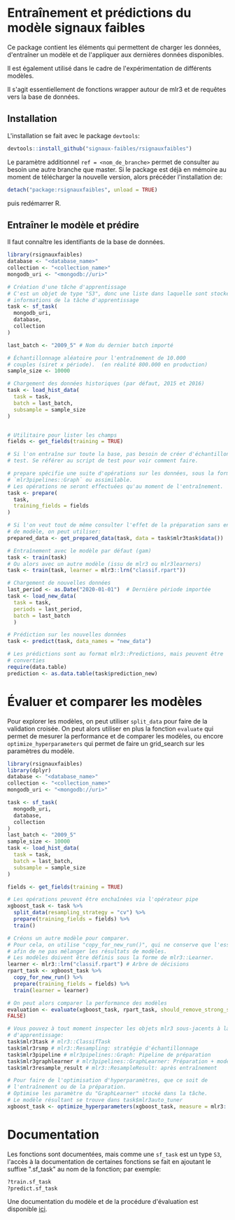 # Entraînement et prédictions du modèle signaux faibles

Ce package contient les éléments qui permettent de charger les données, 
d'entraîner un modèle et de l'appliquer aux dernières données disponibles. 

Il est également utilisé dans le cadre de l'expérimentation de différents 
modèles. 

Il s'agit essentiellement de fonctions wrapper autour de mlr3 et de requêtes 
vers la base de données. 

## Installation

L'installation se fait avec le package `devtools`:
```r
devtools::install_github("signaux-faibles/rsignauxfaibles")
```
Le paramètre additionnel `ref = <nom_de_branche>` permet de consulter au besoin 
une autre branche que master. Si le package est déjà en mémoire au moment de 
télécharger la nouvelle version, alors précéder l'installation de:
```r
detach("package:rsignauxfaibles", unload = TRUE)
```
puis redémarrer R. 

## Entraîner le modèle et prédire 

Il faut connaître les identifiants de la base de données.

```r
library(rsignauxfaibles)
database <- "<database_name>"
collection <- "<collection_name>"
mongodb_uri <- "<mongodb://uri>"

# Création d'une tâche d'apprentissage
# C'est un objet de type "S3", donc une liste dans laquelle sont stockées les 
# informations de la tâche d'apprentissage
task <- sf_task(
  mongodb_uri,
  database,
  collection
)

last_batch <- "2009_5" # Nom du dernier batch importé

# Échantillonnage aléatoire pour l'entraînement de 10.000 
# couples (siret x période).  (en réalité 800.000 en production)
sample_size <- 10000 

# Chargement des données historiques (par défaut, 2015 et 2016)
task <- load_hist_data(
  task = task,
  batch = last_batch,
  subsample = sample_size
)


# Utilitaire pour lister les champs
fields <- get_fields(training = TRUE) 

# Si l'on entraîne sur toute la base, pas besoin de créer d'échantillons de 
# test. Se référer au script de test pour voir comment faire. 

# prepare spécifie une suite d'opérations sur les données, sous la forme d'un
# `mlr3pipelines::Graph` ou assimilable. 
# Les opérations ne seront effectuées qu'au moment de l'entraînement.
task <- prepare(
  task,
  training_fields = fields
)

# Si l'on veut tout de même consulter l'effet de la préparation sans entraîner 
# de modèle, on peut utiliser:
prepared_data <- get_prepared_data(task, data = task$mlr3task$data())

# Entraînement avec le modèle par défaut (gam)
task <- train(task)
# Ou alors avec un autre modèle (issu de mlr3 ou mlr3learners)
task <- train(task, learner = mlr3::lrn("classif.rpart"))

# Chargement de nouvelles données
last_period <- as.Date("2020-01-01")  # Dernière période importée
task <- load_new_data(
  task = task,
  periods = last_period,
  batch = last_batch
  )

# Prédiction sur les nouvelles données
task <- predict(task, data_names = "new_data")

# Les prédictions sont au format mlr3::Predictions, mais peuvent être 
# converties 
require(data.table)
prediction <- as.data.table(task$prediction_new)
```

# Évaluer et comparer les modèles

Pour explorer les modèles, on peut utiliser `split_data` pour faire de la 
validation croisée. On peut alors utiliser en plus la fonction `evaluate` qui 
permet de mesurer la performance et de comparer les modèles, ou encore 
`optimize_hyperparameters` qui permet de faire un grid_search sur les 
paramètres du modèle. 

```r
library(rsignauxfaibles)
library(dplyr)
database <- "<database_name>"
collection <- "<collection_name>"
mongodb_uri <- "<mongodb://uri>"

task <- sf_task(
  mongodb_uri,
  database,
  collection
)
last_batch <- "2009_5" 
sample_size <- 10000
task <- load_hist_data(
  task = task,
  batch = last_batch,
  subsample = sample_size
)

fields <- get_fields(training = TRUE)

# Les opérations peuvent être enchaînées via l'opérateur pipe
xgboost_task <- task %>%
  split_data(resampling_strategy = "cv") %>%
  prepare(training_fields = fields) %>%
  train()

# Créons un autre modèle pour comparer.
# Pour cela, on utilise "copy_for_new_run()", qui ne conserve que l'essentiel
# afin de ne pas mélanger les résultats de modèles.
# Les modèles doivent être définis sous la forme de mlr3::Learner.
learner <- mlr3::lrn("classif.rpart") # Arbre de décisions
rpart_task <- xgboost_task %>%
  copy_for_new_run() %>%
  prepare(training_fields = fields) %>%
  train(learner = learner)

# On peut alors comparer la performance des modèles
evaluation <- evaluate(xgboost_task, rpart_task, should_remove_strong_signals =
FALSE)

# Vous pouvez à tout moment inspecter les objets mlr3 sous-jacents à la tâche
# d'apprentissage:
task$mlr3task # mlr3::ClassifTask
task$mlr3rsmp # mlr3::Resampling: stratégie d'échantillonnage
task$mlr3pipeline # mlr3pipelines::Graph: Pipeline de préparation
task$mlr3graphlearner # mlr3pipelines::GraphLearner: Préparation + modèle à entraîner
task$mlr3resample_result # mlr3::ResampleResult: après entraînement

# Pour faire de l'optimisation d'hyperparamètres, que ce soit de
# l'entraînement ou de la préparation.
# Optimise les paramètre du "GraphLearner" stocké dans la tâche.
# Le modèle résultant se trouve dans task$mlr3auto_tuner
xgboost_task <- optimize_hyperparameters(xgboost_task, measure = mlr3::msr("classif.ce"))
```

# Documentation

Les fonctions sont documentées, mais comme une `sf_task` est un type `S3`, 
l'accès à la documentation de certaines fonctions se fait en ajoutant le 
suffixe ".sf_task" au nom de la fonction; par exemple: 

```r
?train.sf_task
?predict.sf_task
```

Une documentation du modèle et de la procédure d'évaluation est disponible 
[ici](https://github.com/signaux-faibles/documentation/blob/master/algorithme-evaluation.md). 
